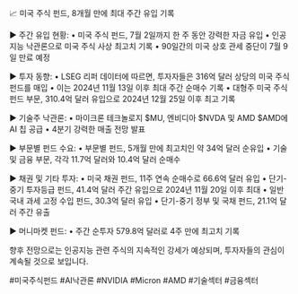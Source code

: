 📈 미국 주식 펀드, 8개월 만에 최대 주간 유입 기록

▶ 주간 유입 현황:
• 미국 주식 펀드, 7월 2일까지 한 주 동안 강력한 자금 유입
• 인공지능 낙관론으로 미국 주식 사상 최고치 기록
• 90일간의 미국 상호 관세 중단이 7월 9일 만료 예정

▶ 투자 동향:
• LSEG 리퍼 데이터에 따르면, 투자자들은 316억 달러 상당의 미국 주식 펀드를 매입
• 이는 2024년 11월 13일 이후 최대 주간 순매수 기록
• 대형주 미국 주식 펀드 부문, 310.4억 달러 유입으로 2024년 12월 25일 이후 최고 기록

▶ 기술주 낙관론:
• 마이크론 테크놀로지 $MU, 엔비디아 $NVDA 및 AMD $AMD에 AI 칩 공급
• 4분기 강력한 매출 전망 발표

▶ 부문별 펀드 수요:
• 부문별 펀드, 5개월 만에 최고치인 약 34억 달러 순유입
• 기술 및 금융 부문, 각각 11.7억 달러와 10.4억 달러 순매수

▶ 채권 및 기타 투자:
• 미국 채권 펀드, 11주 연속 순매수로 66.6억 달러 유입
• 단기-중기 투자등급 펀드, 41.4억 달러 주간 유입으로 2024년 11월 20일 이후 최대
• 일반 국내 과세 고정 수입 펀드, 30.3억 달러 유입
• 단기-중기 정부 및 국채 펀드, 21.1억 달러 주간 유출

▶ 머니마켓 펀드:
• 주간 순투자 579.8억 달러로 4주 만에 최고치 기록

향후 전망으로는 인공지능 관련 주식의 지속적인 강세가 예상되며, 투자자들의 관심이 계속될 것으로 보입니다.

#미국주식펀드 #AI낙관론 #NVIDIA #Micron #AMD #기술섹터 #금융섹터